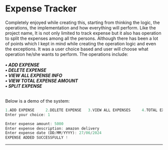 ###

<h1>Expense Tracker</h1>
<p>
  Completely enjoyed while creating this, starting from thinking the logic, the operations, the implementation and how everything will perform. Like the project name, It is not only limited to track expense but it also has operation to split the expenses among all the persons. Although there has been a lot of points which I kept in mind while creating the operation logic and even the exceptions. It was a user choice based and user will choose what operation he/she wants to perform. The operations include: <br><br>
<b>
  <i>
  • ADD EXPENSE <br>
  • DELETE EXPENSE <br>
  • VIEW ALL EXPENSE INFO <br>
  • VIEW TOTAL EXPENSE AMOUNT <br>
  • SPLIT EXPENSE <br> <br>
  </i>
</b>

  Below is a demo of the system:
 ```rust
 1.ADD EXPENSE     2.DELETE EXPENSE   3.VIEW ALL EXPENSES     4.TOTAL EXPENSE AMOUNT     5.SPLIT EXPENSE     6.EXIT 
 Enter your choice: 1

 Enter expense amount: 5000 
 Enter expense description: amazon delivery 
 Enter expense date (DD/MM/YYYY): 27/06/2024 
 EXPENSE ADDED SUCCESSFULLY ! 
```
</p>

***
###
